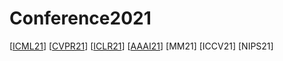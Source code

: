 # Conference2021
[<a href="https://icml.cc/Conferences/2021/Schedule?type=Poster">ICML21</a>]
[<a href="https://openaccess.thecvf.com/CVPR2021?day=all">CVPR21</a>]
[<a href="https://openreview.net/group?id=ICLR.cc/2021/Conference">ICLR21</a>]
[<a href="https://dblp.uni-trier.de/db/conf/aaai/aaai2021.html">AAAI21</a>]
[<!--<a href="">-->MM21</a>]
[<!--<a href="">-->ICCV21</a>]
[<!--<a href="">-->NIPS21</a>]
